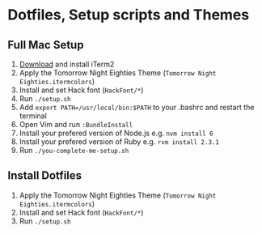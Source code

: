 # Dotfiles, Setup scripts and Themes

## Full Mac Setup
  1. [Download](https://www.iterm2.com) and install iTerm2
  2. Apply the Tomorrow Night Eighties Theme (`Tomorrow Night Eighties.itermcolors`)
  3. Install and set Hack font (`HackFont/*`)
  4. Run `./setup.sh`
  5. Add `export PATH=/usr/local/bin:$PATH` to your .bashrc and restart the terminal
  6. Open Vim and run `:BundleInstall`
  7. Install your prefered version of Node.js e.g. `nvm install 6`
  8. Install your prefered version of Ruby e.g. `rvm install 2.3.1`
  9. Run `./you-complete-me-setup.sh`

## Install Dotfiles
  1. Apply the Tomorrow Night Eighties Theme (`Tomorrow Night Eighties.itermcolors`)
  2. Install and set Hack font (`HackFont/*`)
  3. Run `./setup.sh`
